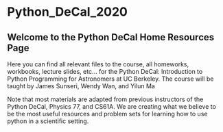# Python_DeCal_2020

## Welcome to the Python DeCal Home Resources Page

Here you can find all relevant files to the course, all homeworks, workbooks, lecture slides, etc... for the Python DeCal: Introduction to Python Programming for Astronomers at UC Berkeley. The course will be taught by James Sunseri, Wendy Wan, and Yilun Ma

Note that most materials are adapted from previous instructors of the Python DeCal, Physics 77, and CS61A. We are creating what we believe to be the most useful resources and problem sets for learning how to use python in a scientific setting. 

